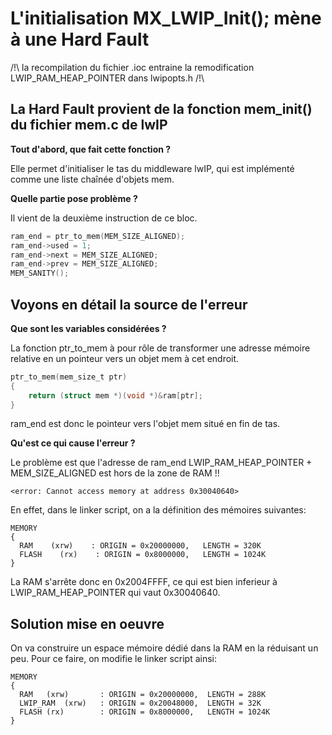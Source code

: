 # L'initialisation MX_LWIP_Init(); mène à une Hard Fault
/!\ la recompilation du fichier .ioc entraine la remodification LWIP_RAM_HEAP_POINTER dans lwipopts.h /!\
## La Hard Fault provient de la fonction mem_init() du fichier mem.c de lwIP
  
**Tout d'abord, que fait cette fonction ?**

Elle permet d'initialiser le tas du middleware lwIP, qui est implémenté comme une liste chaînée d'objets mem.

**Quelle partie pose problème ?**

Il vient de la deuxième instruction de ce bloc.
```c
ram_end = ptr_to_mem(MEM_SIZE_ALIGNED);
ram_end->used = 1;
ram_end->next = MEM_SIZE_ALIGNED;
ram_end->prev = MEM_SIZE_ALIGNED;
MEM_SANITY();
```
## Voyons en détail la source de l'erreur

**Que sont les variables considérées ?**

La fonction ptr_to_mem à pour rôle de transformer une adresse mémoire relative en un pointeur vers un objet mem à cet endroit.

```c
ptr_to_mem(mem_size_t ptr)
{
	return (struct mem *)(void *)&ram[ptr];
}
```

ram_end est donc le pointeur vers l'objet mem situé en fin de tas.

**Qu'est ce qui cause l'erreur ?**

Le problème est que l'adresse de ram_end LWIP_RAM_HEAP_POINTER + MEM_SIZE_ALIGNED est hors de la zone de RAM !!

```<error: Cannot access memory at address 0x30040640>```

En effet, dans le linker script, on a la définition des mémoires suivantes:

```
MEMORY
{
  RAM    (xrw)    : ORIGIN = 0x20000000,   LENGTH = 320K
  FLASH    (rx)    : ORIGIN = 0x8000000,   LENGTH = 1024K
}
```

La RAM s'arrête donc en 0x2004FFFF, ce qui est bien inferieur à LWIP_RAM_HEAP_POINTER qui vaut 0x30040640.

## Solution mise en oeuvre
On va construire un espace mémoire dédié dans la RAM en la réduisant un peu. Pour ce faire, on modifie le linker script ainsi:
```
MEMORY
{
  RAM	(xrw)		: ORIGIN = 0x20000000,	LENGTH = 288K
  LWIP_RAM	(xrw)	: ORIGIN = 0x20048000,	LENGTH = 32K
  FLASH	(rx)		: ORIGIN = 0x8000000,	LENGTH = 1024K
}
```

